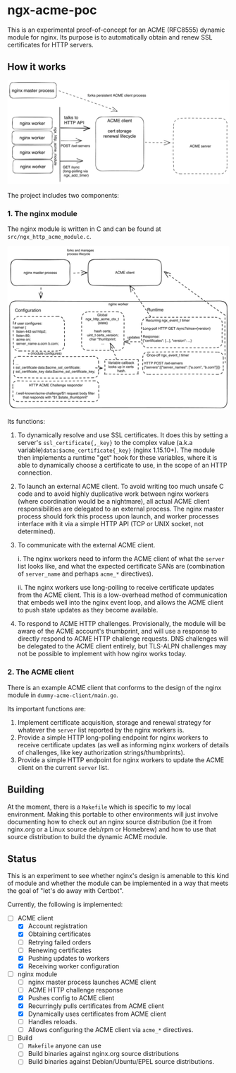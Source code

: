 # ngx-acme-poc

This is an experimental proof-of-concept for an ACME (RFC8555) dynamic module for nginx. Its purpose is
to automatically obtain and renew SSL certificates for HTTP servers.

## How it works

![overview](./doc/components.png)

The project includes two components:

### 1. The nginx module
The nginx module is written in C and can be found at `src/ngx_http_acme_module.c`.

![overview](./doc/module.png)

Its functions:

1. To dynamically resolve and use SSL certificates. It does this by setting a server's `ssl_certificate{,_key}` to the complex value (a.k.a variable)`data:$acme_certificate{_key}` (nginx 1.15.10+). The module then implements a runtime "get" hook for these variables, where it is able to dynamically choose a certificate to use, in the scope of an HTTP connection.

2. To launch an external ACME client. To avoid writing too much unsafe C code and to avoid highly duplicative work between nginx workers (where coordination would be a nightmare), all actual ACME client responsibilities are delegated to an external process. The nginx master process should fork this process upon launch, and worker processes interface with it via a simple HTTP API (TCP or UNIX socket, not determined).

3. To communicate with the external ACME client. 

    i. The nginx workers need to inform the ACME client of what the `server` list looks like, and what the expected certificate SANs are (combination of `server_name` and perhaps `acme_*` directives). 

    ii. The nginx workers use long-polling to receive certificate updates from the ACME client. This is a low-overhead method of communication that embeds well into the nginx event loop, and allows the ACME client to push state updates as they become available.

4. To respond to ACME HTTP challenges. Provisionally, the module will be aware of the ACME account's thumbprint, and will use a response to directly respond to ACME HTTP challenge requests. DNS challenges will be delegated to the ACME client entirely, but TLS-ALPN challenges may not be possible to implement with how nginx works today. 

### 2. The ACME client
There is an example ACME client that conforms to the design of the nginx module in `dummy-acme-client/main.go`.

Its important functions are:

1. Implement certificate acquisition, storage and renewal strategy for whatever the `server` list reported by the nginx workers is.
2. Provide a simple HTTP long-polling endpoint for nginx workers to receive certificate updates (as well as informing nginx workers of details of challenges, like key authorization strings/thumbprints).
3. Provide a simple HTTP endpoint for nginx workers to update the ACME client on the current `server` list. 

## Building
At the moment, there is a `Makefile` which is specific to my local environment. Making this portable to other environments will just involve documenting how to check out an nginx source distribution (be it from nginx.org or a Linux source deb/rpm or Homebrew) and how to use that source distribution to build the dynamic ACME module.

## Status
This is an experiment to see whether nginx's design is amenable to this kind of module and whether the module can be implemented in a way that meets the  goal of "let's do away with Certbot".

Currently, the following is implemented:

- [ ] ACME client
  - [x] Account registration
  - [x] Obtaining certificates
  - [ ] Retrying failed orders
  - [ ] Renewing certificates
  - [x] Pushing updates to workers
  - [x] Receiving worker configuration
- [ ] nginx module
  - [ ] nginx master process launches ACME client
  - [ ] ACME HTTP challenge response
  - [x] Pushes config to ACME client
  - [x] Recurringly pulls certificates from ACME client
  - [x] Dynamically uses certificates from ACME client
  - [ ] Handles reloads.
  - [ ] Allows configuring the ACME client via `acme_*` directives.
- [ ] Build
  - [ ] `Makefile` anyone can use
  - [ ] Build binaries against nginx.org source distributions
  - [ ] Build binaries against Debian/Ubuntu/EPEL source distributions.